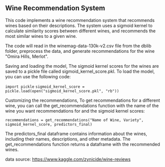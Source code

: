 ## Wine Recommendation System

This code implements a wine recommendation system that recommends wines based on their descriptions. The system uses a sigmoid kernel to calculate similarity scores between different wines, and recommends the most similar wines to a given wine.

The code will read in the winemag-data-130k-v2.csv file from the dblib folder, preprocess the data, and generate recommendations for the wine "Omira Hills, Merlot".

Saving and loading the model, The sigmoid kernel scores for the wines are saved to a pickle file called sigmoid_kernel_score.pkl. To load the model, you can use the following code:

`import pickle`
`sigmoid_kernel_score = pickle.load(open("sigmoid_kernel_score.pkl", "rb"))`

Customizing the recommendations, To get recommendations for a different wine, you can call the get_recommendations function with the name of the wine you want recommendations for and the sigmoid kernel scores:

`recommendations = get_recommendations("Name of Wine, Variety", sigmoid_kernel_score, predictors_final)`

The predictors_final dataframe contains information about the wines, including their names, descriptions, and other metadata. The get_recommendations function returns a dataframe with the recommended wines.

data source: https://www.kaggle.com/zynicide/wine-reviews

